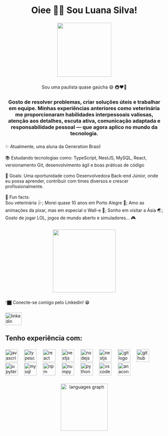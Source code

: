 <h1 align="center">Oiee 👋🏿 Sou Luana Silva!</h1>

###

<div align="center">
  <img height="172" src="https://media4.giphy.com/media/v1.Y2lkPTc5MGI3NjExYXdyOWNkdGRqOHBqeWo0cHhsbWJ5aG81dXF4Z2EydXB6dDB5ZGdtMiZlcD12MV9pbnRlcm5hbF9naWZfYnlfaWQmY3Q9Zw/l0ErWJjOflEbe22oU/giphy.gif"  />
</div>

###

<p align="center">Sou uma paulista quase gaúcha 😄 🚇❤️🧉</p>

###

<h3 align="center">Gosto de resolver problemas, criar soluções úteis e trabalhar em equipe. Minhas experiências anteriores como veterinária me proporcionaram habilidades interpessoais valiosas, atenção aos detalhes, escuta ativa, comunicação adaptada e responsabilidade pessoal — que agora aplico no mundo da tecnologia.</h3>

###

<p align="left">✨ Atualmente, uma aluna da Generation Brasil<br><br>📚 Estudando tecnologias como: TypeScript, NestJS, MySQL, React, versionamento Git, desenvolvimento ágil e boas práticas de código<br><br>🎯 Goals: Uma oportunidade como Desenvolvedora Back-end Júnior, onde eu possa aprender, contribuir com times diversos e crescer profissionalmente.<br><br>🎲 Fun facts: <br>Sou veterinária 🩺; Morei quase 10 anos em Porto Alegre 🧉; Amo as animações da pixar, mas em especial o Wall-e 🌱; Sonho em visitar a Ásia 🌏; Gosto de jogar LOL, jogos de mundo aberto e simuladores... 🎮</p>

###

<div align="center">
  <img height="200" src="https://media1.giphy.com/media/v1.Y2lkPTc5MGI3NjExamVmOWl5dm1ucWdycm5laGFwc2E3NXpwdTZldWR3anZtM2U1bTNteiZlcD12MV9pbnRlcm5hbF9naWZfYnlfaWQmY3Q9Zw/43yk2zK8MJ3uo/giphy.gif"  />
</div>

###

<p align="left">👇🏿 Conecte-se comigo pelo Linkedin! 😁</p>

###

<div align="left">
  <a href="https://www.linkedin.com/in/luanasilvadev/" target="_blank">
    <img src="https://raw.githubusercontent.com/maurodesouza/profile-readme-generator/master/src/assets/icons/social/linkedin/default.svg" width="52" height="40" alt="linkedin logo"  />
  </a>
</div>

###

<h2 align="left">Tenho experiência com:</h2>

###

<div align="left">
  <img src="https://cdn.jsdelivr.net/gh/devicons/devicon/icons/javascript/javascript-original.svg" height="40" alt="javascript logo"  />
  <img width="12" />
  <img src="https://cdn.jsdelivr.net/gh/devicons/devicon/icons/typescript/typescript-original.svg" height="40" alt="typescript logo"  />
  <img width="12" />
  <img src="https://cdn.jsdelivr.net/gh/devicons/devicon/icons/react/react-original.svg" height="40" alt="react logo"  />
  <img width="12" />
  <img src="https://cdn.jsdelivr.net/gh/devicons/devicon/icons/nextjs/nextjs-original.svg" height="40" alt="nextjs logo"  />
  <img width="12" />
  <img src="https://cdn.jsdelivr.net/gh/devicons/devicon/icons/nodejs/nodejs-original.svg" height="40" alt="nodejs logo"  />
  <img width="12" />
  <img src="https://cdn.jsdelivr.net/gh/devicons/devicon/icons/nestjs/nestjs-original.svg" height="40" alt="nestjs logo"  />
  <img width="12" />
  <img src="https://cdn.jsdelivr.net/gh/devicons/devicon/icons/git/git-original.svg" height="40" alt="git logo"  />
  <img width="12" />
  <img src="https://cdn.jsdelivr.net/gh/devicons/devicon/icons/github/github-original.svg" height="40" alt="github logo"  />
  <img width="12" />
  <img src="https://cdn.jsdelivr.net/gh/devicons/devicon/icons/jupyter/jupyter-original.svg" height="40" alt="jupyter logo"  />
  <img width="12" />
  <img src="https://cdn.jsdelivr.net/gh/devicons/devicon/icons/mysql/mysql-original.svg" height="40" alt="mysql logo"  />
  <img width="12" />
  <img src="https://cdn.jsdelivr.net/gh/devicons/devicon/icons/npm/npm-original-wordmark.svg" height="40" alt="npm logo"  />
  <img width="12" />
  <img src="https://cdn.jsdelivr.net/gh/devicons/devicon/icons/numpy/numpy-original.svg" height="40" alt="numpy logo"  />
  <img width="12" />
  <img src="https://cdn.jsdelivr.net/gh/devicons/devicon/icons/python/python-original.svg" height="40" alt="python logo"  />
  <img width="12" />
  <img src="https://cdn.jsdelivr.net/gh/devicons/devicon/icons/vscode/vscode-original.svg" height="40" alt="vscode logo"  />
  <img width="12" />
  <img src="https://cdn.jsdelivr.net/gh/devicons/devicon/icons/anaconda/anaconda-original.svg" height="40" alt="anaconda logo"  />
</div>


###

<div align="center">
  <img src="https://github-readme-stats.vercel.app/api/top-langs?username=LuanaTechVet&locale=en&hide_title=false&layout=compact&card_width=320&langs_count=5&theme=dracula&hide_border=false&order=2" height="150" alt="languages graph"  />
</div>

###
